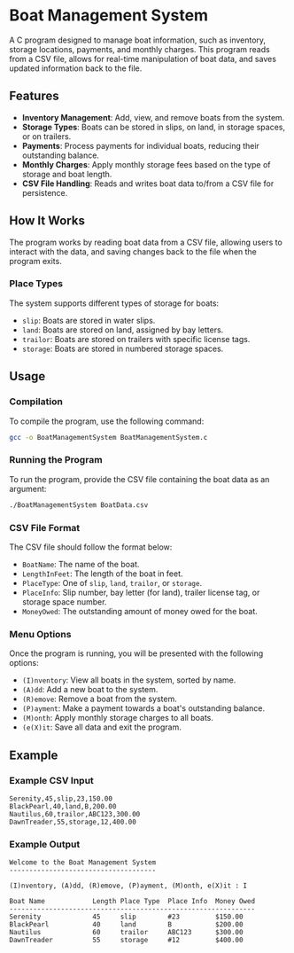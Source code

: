 # Boat Management System

A C program designed to manage boat information, such as inventory, storage locations, payments, and monthly charges. This program reads from a CSV file, allows for real-time manipulation of boat data, and saves updated information back to the file.

## Features

- **Inventory Management**: Add, view, and remove boats from the system.
- **Storage Types**: Boats can be stored in slips, on land, in storage spaces, or on trailers.
- **Payments**: Process payments for individual boats, reducing their outstanding balance.
- **Monthly Charges**: Apply monthly storage fees based on the type of storage and boat length.
- **CSV File Handling**: Reads and writes boat data to/from a CSV file for persistence.

## How It Works

The program works by reading boat data from a CSV file, allowing users to interact with the data, and saving changes back to the file when the program exits.

### Place Types

The system supports different types of storage for boats:
- `slip`: Boats are stored in water slips.
- `land`: Boats are stored on land, assigned by bay letters.
- `trailor`: Boats are stored on trailers with specific license tags.
- `storage`: Boats are stored in numbered storage spaces.

## Usage

### Compilation

To compile the program, use the following command:

```bash
gcc -o BoatManagementSystem BoatManagementSystem.c
```

### Running the Program

To run the program, provide the CSV file containing the boat data as an argument:

```bash
./BoatManagementSystem BoatData.csv
```

### CSV File Format

The CSV file should follow the format below:

- `BoatName`: The name of the boat.
- `LengthInFeet`: The length of the boat in feet.
- `PlaceType`: One of `slip`, `land`, `trailor`, or `storage`.
- `PlaceInfo`: Slip number, bay letter (for land), trailer license tag, or storage space number.
- `MoneyOwed`: The outstanding amount of money owed for the boat.

### Menu Options

Once the program is running, you will be presented with the following options:

- `(I)nventory`: View all boats in the system, sorted by name.
- `(A)dd`: Add a new boat to the system.
- `(R)emove`: Remove a boat from the system.
- `(P)ayment`: Make a payment towards a boat's outstanding balance.
- `(M)onth`: Apply monthly storage charges to all boats.
- `(e(X)it`: Save all data and exit the program.

## Example

### Example CSV Input

```csv
Serenity,45,slip,23,150.00
BlackPearl,40,land,B,200.00
Nautilus,60,trailor,ABC123,300.00
DawnTreader,55,storage,12,400.00
```

### Example Output

```text
Welcome to the Boat Management System
-------------------------------------

(I)nventory, (A)dd, (R)emove, (P)ayment, (M)onth, e(X)it : I

Boat Name            Length Place Type  Place Info  Money Owed
--------------------------------------------------------------
Serenity             45     slip        #23         $150.00
BlackPearl           40     land        B           $200.00
Nautilus             60     trailor     ABC123      $300.00
DawnTreader          55     storage     #12         $400.00
```
